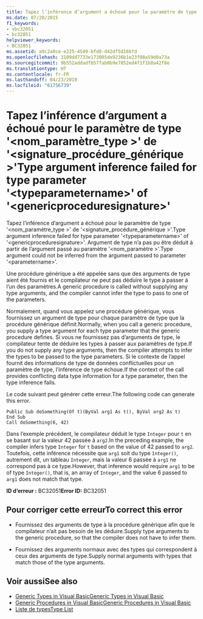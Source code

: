 ```yaml
---
title: Tapez l’inférence d’argument a échoué pour le paramètre de type '<typeparametername>'of'<genericproceduresignature>'
ms.date: 07/20/2015
f1_keywords:
- vbc32051
- bc32051
helpviewer_keywords:
- BC32051
ms.assetid: a9c2a0ce-e225-4549-bfd8-d42df5d16bfd
ms.openlocfilehash: 3109dd7733e173005de9236b1e23f08a59d0a73a
ms.sourcegitcommit: 9b552addadfb57fab0b9e7852ed4f1f1b8a42f8e
ms.translationtype: HT
ms.contentlocale: fr-FR
ms.lasthandoff: 04/23/2019
ms.locfileid: "61756739"
---
```

# <a name="type-argument-inference-failed-for-type-parameter-typeparametername-of-genericproceduresignature"></a><span data-ttu-id="5596d-102">Tapez l’inférence d’argument a échoué pour le paramètre de type '\<nom_paramètre_type >' de '\<signature_procédure_générique >'</span><span class="sxs-lookup"><span data-stu-id="5596d-102">Type argument inference failed for type parameter '\<typeparametername>' of '\<genericproceduresignature>'</span></span>
<span data-ttu-id="5596d-103">Tapez l’inférence d’argument a échoué pour le paramètre de type '\<nom_paramètre_type >' de '\<signature_procédure_générique >'.</span><span class="sxs-lookup"><span data-stu-id="5596d-103">Type argument inference failed for type parameter '\<typeparametername>' of '\<genericproceduresignature>'.</span></span> <span data-ttu-id="5596d-104">Argument de type n’a pas pu être déduit à partir de l’argument passé au paramètre '\<nom_paramètre >'.</span><span class="sxs-lookup"><span data-stu-id="5596d-104">Type argument could not be inferred from the argument passed to parameter '\<parametername>'.</span></span>  
  
 <span data-ttu-id="5596d-105">Une procédure générique a été appelée sans que des arguments de type aient été fournis et le compilateur ne peut pas déduire le type à passer à l’un des paramètres.</span><span class="sxs-lookup"><span data-stu-id="5596d-105">A generic procedure is called without supplying any type arguments, and the compiler cannot infer the type to pass to one of the parameters.</span></span>  
  
 <span data-ttu-id="5596d-106">Normalement, quand vous appelez une procédure générique, vous fournissez un argument de type pour chaque paramètre de type que la procédure générique définit.</span><span class="sxs-lookup"><span data-stu-id="5596d-106">Normally, when you call a generic procedure, you supply a type argument for each type parameter that the generic procedure defines.</span></span> <span data-ttu-id="5596d-107">Si vous ne fournissez pas d’arguments de type, le compilateur tente de déduire les types à passer aux paramètres de type.</span><span class="sxs-lookup"><span data-stu-id="5596d-107">If you do not supply any type arguments, then the compiler attempts to infer the types to be passed to the type parameters.</span></span> <span data-ttu-id="5596d-108">Si le contexte de l’appel fournit des informations de type de données conflictuelles pour un paramètre de type, l’inférence de type échoue.</span><span class="sxs-lookup"><span data-stu-id="5596d-108">If the context of the call provides conflicting data type information for a type parameter, then the type inference fails.</span></span>  
  
 <span data-ttu-id="5596d-109">Le code suivant peut générer cette erreur.</span><span class="sxs-lookup"><span data-stu-id="5596d-109">The following code can generate this error.</span></span>  
  
```  
Public Sub doSomething(Of t)(ByVal arg1 As t(), ByVal arg2 As t)  
End Sub  
Call doSomething(6, 42)  
```  
  
 <span data-ttu-id="5596d-110">Dans l’exemple précédent, le compilateur déduit le type `Integer` pour `t` en se basant sur la valeur 42 passée à `arg2`.</span><span class="sxs-lookup"><span data-stu-id="5596d-110">In the preceding example, the compiler infers type `Integer` for `t` based on the value of 42 passed to `arg2`.</span></span> <span data-ttu-id="5596d-111">Toutefois, cette inférence nécessite que `arg1` soit du type `Integer()`, autrement dit, un tableau `Integer`, mais la valeur 6 passée à `arg1` ne correspond pas à ce type.</span><span class="sxs-lookup"><span data-stu-id="5596d-111">However, that inference would require `arg1` to be of type `Integer()`, that is, an array of `Integer`, and the value 6 passed to `arg1` does not match that type.</span></span>  
  
 <span data-ttu-id="5596d-112">**ID d’erreur :** BC32051</span><span class="sxs-lookup"><span data-stu-id="5596d-112">**Error ID:** BC32051</span></span>  
  
## <a name="to-correct-this-error"></a><span data-ttu-id="5596d-113">Pour corriger cette erreur</span><span class="sxs-lookup"><span data-stu-id="5596d-113">To correct this error</span></span>  
  
- <span data-ttu-id="5596d-114">Fournissez des arguments de type à la procédure générique afin que le compilateur n’ait pas besoin de les déduire.</span><span class="sxs-lookup"><span data-stu-id="5596d-114">Supply type arguments to the generic procedure, so that the compiler does not have to infer them.</span></span>  
  
- <span data-ttu-id="5596d-115">Fournissez des arguments normaux avec des types qui correspondent à ceux des arguments de type.</span><span class="sxs-lookup"><span data-stu-id="5596d-115">Supply normal arguments with types that match those of the type arguments.</span></span>  
  
## <a name="see-also"></a><span data-ttu-id="5596d-116">Voir aussi</span><span class="sxs-lookup"><span data-stu-id="5596d-116">See also</span></span>

- [<span data-ttu-id="5596d-117">Generic Types in Visual Basic</span><span class="sxs-lookup"><span data-stu-id="5596d-117">Generic Types in Visual Basic</span></span>](../../visual-basic/programming-guide/language-features/data-types/generic-types.md)
- [<span data-ttu-id="5596d-118">Generic Procedures in Visual Basic</span><span class="sxs-lookup"><span data-stu-id="5596d-118">Generic Procedures in Visual Basic</span></span>](../../visual-basic/programming-guide/language-features/data-types/generic-procedures.md)
- [<span data-ttu-id="5596d-119">Liste de types</span><span class="sxs-lookup"><span data-stu-id="5596d-119">Type List</span></span>](../../visual-basic/language-reference/statements/type-list.md)
